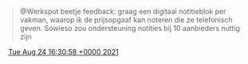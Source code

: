> @Werkspot beetje feedback: graag een digitaal notitieblok per vakman, waarop ik de prijsopgaaf kan noteren die ze telefonisch geven\. Sowieso zou ondersteuning notities bij 10 aanbieders nuttig zijn

<img src="../../media/tweet.ico" width="12" /> [Tue Aug 24 16:30:58 +0000 2021](https://twitter.com/DromerDenker/status/1430206005992902664)